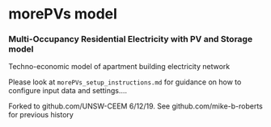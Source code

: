 # morePVs model
### Multi-Occupancy Residential Electricity with PV and Storage model

Techno-economic model of apartment building electricity network

Please look at `morePVs_setup_instructions.md` for guidance 
on how to configure input data and settings....

Forked to github.com/UNSW-CEEM 6/12/19. See github.com/mike-b-roberts for previous history
